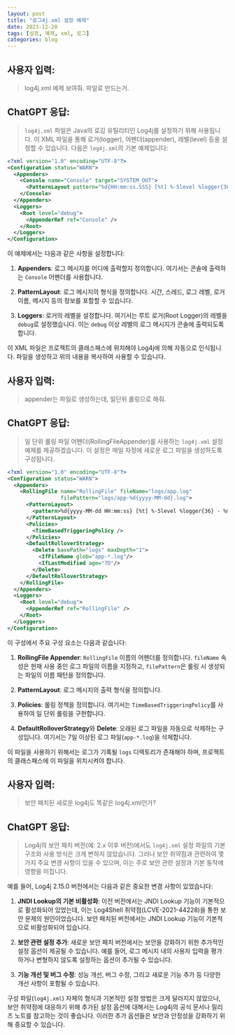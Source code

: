 ```yaml
---
layout: post
title: "로그4j.xml 설정 예제"
date: 2023-12-20
tags: [설정, 예제, xml, 로그]
categories: blog
---
```


## 사용자 입력:
> log4j.xml 예제 보여줘. 파일로 만드는거.

## ChatGPT 응답:
> `log4j.xml` 파일은 Java의 로깅 유틸리티인 Log4j를 설정하기 위해 사용됩니다. 이 XML 파일을 통해 로거(logger), 어펜더(appender), 레벨(level) 등을 설정할 수 있습니다. 다음은 `log4j.xml`의 기본 예제입니다:

```xml
<?xml version="1.0" encoding="UTF-8"?>
<Configuration status="WARN">
  <Appenders>
    <Console name="Console" target="SYSTEM_OUT">
      <PatternLayout pattern="%d{HH:mm:ss.SSS} [%t] %-5level %logger{36} - %msg%n" />
    </Console>
  </Appenders>
  <Loggers>
    <Root level="debug">
      <AppenderRef ref="Console" />
    </Root>
  </Loggers>
</Configuration>
```

이 예제에서는 다음과 같은 사항을 설정합니다:

1. **Appenders**: 로그 메시지를 어디에 출력할지 정의합니다. 여기서는 콘솔에 출력하는 `Console` 어펜더를 사용합니다.

2. **PatternLayout**: 로그 메시지의 형식을 정의합니다. 시간, 스레드, 로그 레벨, 로거 이름, 메시지 등의 정보를 포함할 수 있습니다.

3. **Loggers**: 로거의 레벨을 설정합니다. 여기서는 루트 로거(Root Logger)의 레벨을 `debug`로 설정했습니다. 이는 `debug` 이상 레벨의 로그 메시지가 콘솔에 출력되도록 합니다.

이 XML 파일은 프로젝트의 클래스패스에 위치해야 Log4j에 의해 자동으로 인식됩니다. 파일을 생성하고 위의 내용을 복사하여 사용할 수 있습니다.

## 사용자 입력:
> appender는 파일로 생성하는데, 일단위 롤링으로 해줘.

## ChatGPT 응답:
> 일 단위 롤링 파일 어펜더(RollingFileAppender)를 사용하는 `log4j.xml` 설정 예제를 제공하겠습니다. 이 설정은 매일 자정에 새로운 로그 파일을 생성하도록 구성됩니다. 

```xml
<?xml version="1.0" encoding="UTF-8"?>
<Configuration status="WARN">
  <Appenders>
    <RollingFile name="RollingFile" fileName="logs/app.log" 
                 filePattern="logs/app-%d{yyyy-MM-dd}.log">
      <PatternLayout>
        <pattern>%d{yyyy-MM-dd HH:mm:ss} [%t] %-5level %logger{36} - %msg%n</pattern>
      </PatternLayout>
      <Policies>
        <TimeBasedTriggeringPolicy />
      </Policies>
      <DefaultRolloverStrategy>
        <Delete basePath="logs" maxDepth="1">
          <IfFileName glob="app-*.log"/>
          <IfLastModified age="7D"/>
        </Delete>
      </DefaultRolloverStrategy>
    </RollingFile>
  </Appenders>
  <Loggers>
    <Root level="debug">
      <AppenderRef ref="RollingFile" />
    </Root>
  </Loggers>
</Configuration>
```

이 구성에서 주요 구성 요소는 다음과 같습니다:

1. **RollingFile Appender**: `RollingFile` 이름의 어펜더를 정의합니다. `fileName` 속성은 현재 사용 중인 로그 파일의 이름을 지정하고, `filePattern`은 롤링 시 생성되는 파일의 이름 패턴을 정의합니다.

2. **PatternLayout**: 로그 메시지의 출력 형식을 정의합니다.

3. **Policies**: 롤링 정책을 정의합니다. 여기서는 `TimeBasedTriggeringPolicy`를 사용하여 일 단위 롤링을 구현합니다.

4. **DefaultRolloverStrategy**와 **Delete**: 오래된 로그 파일을 자동으로 삭제하는 구성입니다. 여기서는 7일 이상된 로그 파일(`app-*.log`)을 삭제합니다.

이 파일을 사용하기 위해서는 로그가 기록될 `logs` 디렉토리가 존재해야 하며, 프로젝트의 클래스패스에 이 파일을 위치시켜야 합니다.

## 사용자 입력:
> 보안 패치된 새로운 log4j도 똑같은 log4j.xml인가?

## ChatGPT 응답:
> Log4j의 보안 패치 버전(예: 2.x 이후 버전)에서도 `log4j.xml` 설정 파일의 기본 구조와 사용 방식은 크게 변하지 않았습니다. 그러나 보안 취약점과 관련하여 몇 가지 주요 변경 사항이 있을 수 있으며, 이는 주로 보안 관련 설정과 기본 동작에 영향을 미칩니다.

예를 들어, Log4j 2.15.0 버전에서는 다음과 같은 중요한 변경 사항이 있었습니다:

1. **JNDI Lookup의 기본 비활성화**: 이전 버전에서는 JNDI Lookup 기능이 기본적으로 활성화되어 있었는데, 이는 Log4Shell 취약점(LCVE-2021-44228)을 통한 보안 문제의 원인이었습니다. 보안 패치된 버전에서는 JNDI Lookup 기능이 기본적으로 비활성화되어 있습니다.

2. **보안 관련 설정 추가**: 새로운 보안 패치 버전에서는 보안을 강화하기 위한 추가적인 설정 옵션이 제공될 수 있습니다. 예를 들어, 로그 메시지 내의 사용자 입력을 평가하거나 변형하지 않도록 설정하는 옵션이 추가될 수 있습니다.

3. **기능 개선 및 버그 수정**: 성능 개선, 버그 수정, 그리고 새로운 기능 추가 등 다양한 개선 사항이 포함될 수 있습니다.

구성 파일(`log4j.xml`) 자체의 형식과 기본적인 설정 방법은 크게 달라지지 않았으나, 보안 취약점에 대응하기 위해 추가된 설정 옵션에 대해서는 Log4j의 공식 문서나 릴리즈 노트를 참고하는 것이 좋습니다. 이러한 추가 옵션들은 보안과 안정성을 강화하기 위해 중요할 수 있습니다.

